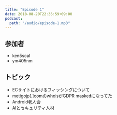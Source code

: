 ```yaml
---
title: "Episode 1"
date: 2018-08-20T22:35:59+09:00
podcast:
  path: "/audio/episode-1.mp3"
---
```


## 参加者
* ken5scal
* ym405nm

## トピック
* ECサイトにおけるフィッシングについて　
* metigojp[.]comのwhoisがGDPR maskedになってた
* Android老人会
* AIとセキュリティ人材
